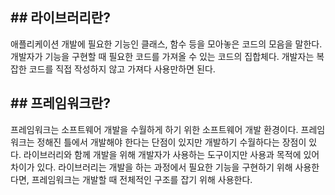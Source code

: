 ## ## 라이브러리란?
애플리케이션 개발에 필요한 기능인 클래스, 함수 등을 모아놓은 코드의 모음을 말한다. 
개발자가 기능을 구현할 때 필요한 코드를 가져올 수 있는 코드의 집합체다. 개발자는 복잡한 코드를 직접 작성하지 않고 가져다 사용만하면 된다.



## ## 프레임워크란?
프레임워크는 소프트웨어 개발을 수월하게 하기 위한 소프트웨어 개발 환경이다. 프레임워크는 정해진 틀에서 개발해야 한다는 단점이 있지만 개발하기 수월하다는 장점이 있다.
라이브러리와 함께 개발을 위해 개발자가 사용하는 도구이지만 사용과 목적에 있어 차이가 있다. 라이브러리는 개발을 하는 과정에서 필요한 기능을 구현하기 위해 사용한다면,
프레임워크는 개발할 때 전체적인 구조를 잡기 위해 사용한다.